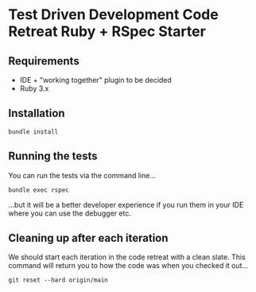 # Test Driven Development Code Retreat Ruby + RSpec Starter

## Requirements

* IDE + "working together" plugin to be decided
* Ruby 3.x

## Installation

    bundle install

## Running the tests

You can run the tests via the command line...

    bundle exec rspec

...but it will be a better developer experience if you run them in your IDE where you can use the debugger etc.

## Cleaning up after each iteration

We should start each iteration in the code retreat with a clean slate. This command will return you to how the code was when you checked it out...

    git reset --hard origin/main
